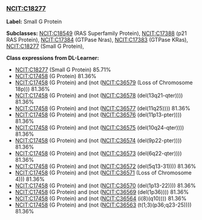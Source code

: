 
### [NCIT:C18277](http://purl.obolibrary.org/obo/NCIT_C18277)
**Label:** Small G Protein

**Subclasses:** [NCIT:C18549](http://purl.obolibrary.org/obo/NCIT_C18549) (RAS Superfamily Protein), [NCIT:C17388](http://purl.obolibrary.org/obo/NCIT_C17388) (p21 RAS Protein), [NCIT:C17384](http://purl.obolibrary.org/obo/NCIT_C17384) (GTPase Nras), [NCIT:C17383](http://purl.obolibrary.org/obo/NCIT_C17383) (GTPase KRas), [NCIT:C18277](http://purl.obolibrary.org/obo/NCIT_C18277) (Small G Protein), 

**Class expressions from DL-Learner:**

- [NCIT:C18277](http://purl.obolibrary.org/obo/NCIT_C18277) (Small G Protein) 85.71%
- [NCIT:C17458](http://purl.obolibrary.org/obo/NCIT_C17458) (G Protein) 81.36%
- [NCIT:C17458](http://purl.obolibrary.org/obo/NCIT_C17458) (G Protein) and (not ([NCIT:C36579](http://purl.obolibrary.org/obo/NCIT_C36579) (Loss of Chromosome 18p))) 81.36%
- [NCIT:C17458](http://purl.obolibrary.org/obo/NCIT_C17458) (G Protein) and (not ([NCIT:C36578](http://purl.obolibrary.org/obo/NCIT_C36578) (del(13q21-qter)))) 81.36%
- [NCIT:C17458](http://purl.obolibrary.org/obo/NCIT_C17458) (G Protein) and (not ([NCIT:C36577](http://purl.obolibrary.org/obo/NCIT_C36577) (del(11q25)))) 81.36%
- [NCIT:C17458](http://purl.obolibrary.org/obo/NCIT_C17458) (G Protein) and (not ([NCIT:C36576](http://purl.obolibrary.org/obo/NCIT_C36576) (del(11p13-pter)))) 81.36%
- [NCIT:C17458](http://purl.obolibrary.org/obo/NCIT_C17458) (G Protein) and (not ([NCIT:C36575](http://purl.obolibrary.org/obo/NCIT_C36575) (del(10q24-qter)))) 81.36%
- [NCIT:C17458](http://purl.obolibrary.org/obo/NCIT_C17458) (G Protein) and (not ([NCIT:C36574](http://purl.obolibrary.org/obo/NCIT_C36574) (del(9p22-pter)))) 81.36%
- [NCIT:C17458](http://purl.obolibrary.org/obo/NCIT_C17458) (G Protein) and (not ([NCIT:C36573](http://purl.obolibrary.org/obo/NCIT_C36573) (del(6q22-qter)))) 81.36%
- [NCIT:C17458](http://purl.obolibrary.org/obo/NCIT_C17458) (G Protein) and (not ([NCIT:C36572](http://purl.obolibrary.org/obo/NCIT_C36572) (del(5q13-31)))) 81.36%
- [NCIT:C17458](http://purl.obolibrary.org/obo/NCIT_C17458) (G Protein) and (not ([NCIT:C36571](http://purl.obolibrary.org/obo/NCIT_C36571) (Loss of Chromosome 4))) 81.36%
- [NCIT:C17458](http://purl.obolibrary.org/obo/NCIT_C17458) (G Protein) and (not ([NCIT:C36570](http://purl.obolibrary.org/obo/NCIT_C36570) (del(1p13-22)))) 81.36%
- [NCIT:C17458](http://purl.obolibrary.org/obo/NCIT_C17458) (G Protein) and (not ([NCIT:C36569](http://purl.obolibrary.org/obo/NCIT_C36569) (del(1p36)))) 81.36%
- [NCIT:C17458](http://purl.obolibrary.org/obo/NCIT_C17458) (G Protein) and (not ([NCIT:C36564](http://purl.obolibrary.org/obo/NCIT_C36564) (i(8)(q10)))) 81.36%
- [NCIT:C17458](http://purl.obolibrary.org/obo/NCIT_C17458) (G Protein) and (not ([NCIT:C36563](http://purl.obolibrary.org/obo/NCIT_C36563) (t(1;3)(p36;q23-25)))) 81.36%


